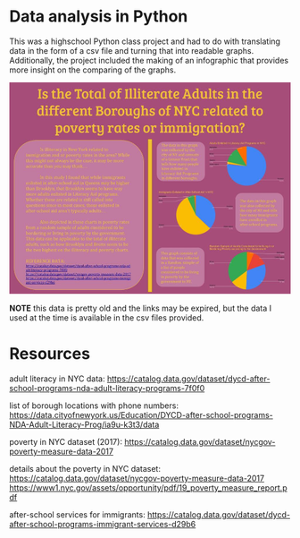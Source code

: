 # Data analysis in Python

This was a highschool Python class project and had to do with translating data in the form of a csv file and turning that into readable graphs. Additionally, the project included the making of an infographic that provides more insight on the comparing of the graphs. 

![Illiteracy_infographic.jpg](src/Illiteracy_Infographic.jpg)

**NOTE** this data is pretty old and the links may be expired, but the data I used at the time is available in the csv files provided.

# Resources

adult literacy in NYC data:
https://catalog.data.gov/dataset/dycd-after-school-programs-nda-adult-literacy-programs-7f0f0

list of borough locations with phone numbers:
https://data.cityofnewyork.us/Education/DYCD-after-school-programs-NDA-Adult-Literacy-Prog/ia9u-k3t3/data

poverty in NYC dataset (2017):
https://catalog.data.gov/dataset/nycgov-poverty-measure-data-2017

details about the poverty in NYC dataset:
https://catalog.data.gov/dataset/nycgov-poverty-measure-data-2017
https://www1.nyc.gov/assets/opportunity/pdf/19_poverty_measure_report.pdf

after-school services for immigrants:
https://catalog.data.gov/dataset/dycd-after-school-programs-immigrant-services-d29b6